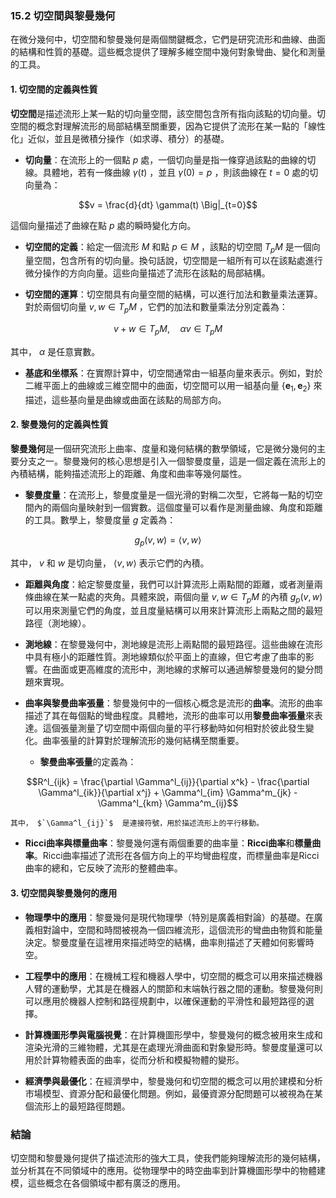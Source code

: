 ### **15.2 切空間與黎曼幾何**

在微分幾何中，切空間和黎曼幾何是兩個關鍵概念，它們是研究流形和曲線、曲面的結構和性質的基礎。這些概念提供了理解多維空間中幾何對象彎曲、變化和測量的工具。

#### **1. 切空間的定義與性質**

**切空間**是描述流形上某一點的切向量空間，該空間包含所有指向該點的切向量。切空間的概念對理解流形的局部結構至關重要，因為它提供了流形在某一點的「線性化」近似，並且是微積分操作（如求導、積分）的基礎。

- **切向量**：在流形上的一個點  $`p`$  處，一個切向量是指一條穿過該點的曲線的切線。具體地，若有一條曲線  $`\gamma(t)`$ ，並且  $`\gamma(0) = p`$ ，則該曲線在  $`t = 0`$  處的切向量為：
  
```math
v = \frac{d}{dt} \gamma(t) \Big|_{t=0}
```

  這個向量描述了曲線在點  $`p`$  處的瞬時變化方向。

- **切空間的定義**：給定一個流形  $`M`$  和點  $`p \in M`$ ，該點的切空間  $`T_p M`$  是一個向量空間，包含所有的切向量。換句話說，切空間是一組所有可以在該點處進行微分操作的方向向量。這些向量描述了流形在該點的局部結構。

- **切空間的運算**：切空間具有向量空間的結構，可以進行加法和數量乘法運算。對於兩個切向量  $`v, w \in T_p M`$ ，它們的加法和數量乘法分別定義為：
  
```math
v + w \in T_p M, \quad \alpha v \in T_p M
```

  其中， $`\alpha`$  是任意實數。

- **基底和坐標系**：在實際計算中，切空間通常由一組基向量來表示。例如，對於二維平面上的曲線或三維空間中的曲面，切空間可以用一組基向量  $`\{ \mathbf{e}_1, \mathbf{e}_2 \}`$  來描述，這些基向量是曲線或曲面在該點的局部方向。

#### **2. 黎曼幾何的定義與性質**

**黎曼幾何**是一個研究流形上曲率、度量和幾何結構的數學領域，它是微分幾何的主要分支之一。黎曼幾何的核心思想是引入一個黎曼度量，這是一個定義在流形上的內積結構，能夠描述流形上的距離、角度和曲率等幾何屬性。

- **黎曼度量**：在流形上，黎曼度量是一個光滑的對稱二次型，它將每一點的切空間內的兩個向量映射到一個實數。這個度量可以看作是測量曲線、角度和距離的工具。數學上，黎曼度量  $`g`$  定義為：
  
```math
g_p(v, w) = \langle v, w \rangle
```

  其中， $`v`$  和  $`w`$  是切向量， $`\langle v, w \rangle`$  表示它們的內積。

- **距離與角度**：給定黎曼度量，我們可以計算流形上兩點間的距離，或者測量兩條曲線在某一點處的夾角。具體來說，兩個向量  $`v, w \in T_p M`$  的內積  $`g_p(v, w)`$  可以用來測量它們的角度，並且度量結構可以用來計算流形上兩點之間的最短路徑（測地線）。

- **測地線**：在黎曼幾何中，測地線是流形上兩點間的最短路徑。這些曲線在流形中具有極小的距離性質。測地線類似於平面上的直線，但它考慮了曲率的影響。在曲面或更高維度的流形中，測地線的求解可以通過解黎曼幾何的變分問題來實現。

- **曲率與黎曼曲率張量**：黎曼幾何中的一個核心概念是流形的**曲率**。流形的曲率描述了其在每個點的彎曲程度。具體地，流形的曲率可以用**黎曼曲率張量**來表達。這個張量測量了切空間中兩個向量的平行移動時如何相對於彼此發生變化。曲率張量的計算對於理解流形的幾何結構至關重要。

  - **黎曼曲率張量**的定義為：
    
```math
R^l_{ijk} = \frac{\partial \Gamma^l_{ij}}{\partial x^k} - \frac{\partial \Gamma^l_{ik}}{\partial x^j} + \Gamma^l_{im} \Gamma^m_{jk} - \Gamma^l_{km} \Gamma^m_{ij}
```

    其中， $`\Gamma^l_{ij}`$  是連接符號，用於描述流形上的平行移動。

- **Ricci曲率與標量曲率**：黎曼幾何還有兩個重要的曲率量：**Ricci曲率**和**標量曲率**。Ricci曲率描述了流形在各個方向上的平均彎曲程度，而標量曲率是Ricci曲率的總和，它反映了流形的整體曲率。

#### **3. 切空間與黎曼幾何的應用**

- **物理學中的應用**：黎曼幾何是現代物理學（特別是廣義相對論）的基礎。在廣義相對論中，空間和時間被視為一個四維流形，這個流形的彎曲由物質和能量決定。黎曼度量在這裡用來描述時空的結構，曲率則描述了天體如何影響時空。

- **工程學中的應用**：在機械工程和機器人學中，切空間的概念可以用來描述機器人臂的運動學，尤其是在機器人的關節和末端執行器之間的運動。黎曼幾何則可以應用於機器人控制和路徑規劃中，以確保運動的平滑性和最短路徑的選擇。

- **計算機圖形學與電腦視覺**：在計算機圖形學中，黎曼幾何的概念被用來生成和渲染光滑的三維物體，尤其是在處理光滑曲面和對象變形時。黎曼度量還可以用於計算物體表面的曲率，從而分析和模擬物體的變形。

- **經濟學與最優化**：在經濟學中，黎曼幾何和切空間的概念可以用於建模和分析市場模型、資源分配和最優化問題。例如，最優資源分配問題可以被視為在某個流形上的最短路徑問題。

### **結論**

切空間和黎曼幾何提供了描述流形的強大工具，使我們能夠理解流形的幾何結構，並分析其在不同領域中的應用。從物理學中的時空曲率到計算機圖形學中的物體建模，這些概念在各個領域中都有廣泛的應用。